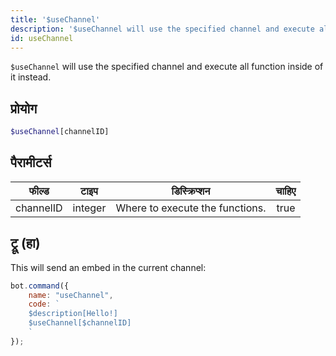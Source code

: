 ```yaml
---
title: '$useChannel'
description: '$useChannel will use the specified channel and execute all function inside of it instead.'
id: useChannel
---
```


`$useChannel` will use the specified channel and execute all function inside of it instead.

## प्रोयोग

```php
$useChannel[channelID]
```

## पैरामीटर्स

| फील्ड     | टाइप    | डिस्क्रिप्शन                    | चाहिए |
| --------- | ------- | ------------------------------- |:-----:|
| channelID | integer | Where to execute the functions. | true  |

## ट्रू (हा)

This will send an embed in the current channel:

```javascript
bot.command({
    name: "useChannel",
    code: `
    $description[Hello!]
    $useChannel[$channelID]
    `
});
```